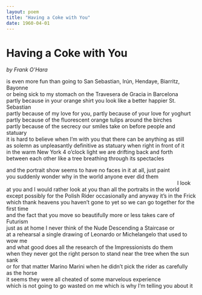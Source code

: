 ```yaml
---
layout: poem
title: "Having a Coke with You"
date: 1960-04-01
---
```

# Having a Coke with You

<em> by Frank O'Hara</em>

is even more fun than going to San Sebastian, Irún, Hendaye, Biarritz, Bayonne  
or being sick to my stomach on the Travesera de Gracia in Barcelona  
partly because in your orange shirt you look like a better happier St. Sebastian  
partly because of my love for you, partly because of your love for yoghurt  
partly because of the fluorescent orange tulips around the birches  
partly because of the secrecy our smiles take on before people and statuary  
it is hard to believe when I’m with you that there can be anything as still  
as solemn as unpleasantly definitive as statuary when right in front of it  
in the warm New York 4 o’clock light we are drifting back and forth  
between each other like a tree breathing through its spectacles  
  
and the portrait show seems to have no faces in it at all, just paint  
you suddenly wonder why in the world anyone ever did them  
&emsp;&emsp;&emsp;&emsp;&emsp;&emsp;&emsp;&emsp;&emsp;&emsp;&emsp;&emsp;&emsp;&emsp;&emsp;&emsp;&emsp;&emsp;&emsp;&emsp;&emsp;&emsp;&emsp;&emsp;&emsp;&emsp;&emsp;&emsp;&emsp;&emsp;&emsp;&emsp; I look  
at you and I would rather look at you than all the portraits in the world  
except possibly for the Polish Rider occasionally and anyway it’s in the Frick  
which thank heavens you haven’t gone to yet so we can go together for the first time  
and the fact that you move so beautifully more or less takes care of Futurism  
just as at home I never think of the Nude Descending a Staircase or  
at a rehearsal a single drawing of Leonardo or Michelangelo that used to wow me  
and what good does all the research of the Impressionists do them  
when they never got the right person to stand near the tree when the sun sank  
or for that matter Marino Marini when he didn’t pick the rider as carefully  
as the horse  
                               it seems they were all cheated of some marvelous experience  
which is not going to go wasted on me which is why I’m telling you about it  